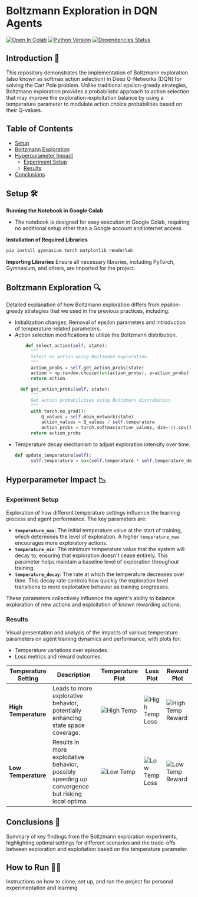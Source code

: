 # Boltzmann Exploration in DQN Agents

[![Open In Colab](https://colab.research.google.com/assets/colab-badge.svg)](https://colab.research.google.com/drive/19wuWHiw_GGcXLqzsA12ljOp44NmNNZiw?usp=sharing)
[![Python Version](https://img.shields.io/badge/Python-3.6%20|%203.7%20|%203.8-blue)](https://www.python.org/)
[![Dependencies Status](https://img.shields.io/badge/dependencies-up%20to%20date-brightgreen)]()

## Introduction 🚀
This repository demonstrates the implementation of Boltzmann exploration (also known as softmax action selection) in Deep Q-Networks (DQN) for solving the Cart Pole problem. Unlike traditional epsilon-greedy strategies, Boltzmann exploration provides a probabilistic approach to action selection that may improve the exploration-exploitation balance by using a temperature parameter to modulate action choice probabilities based on their Q-values.

## Table of Contents
- [Setup](#setup)
- [Boltzmann Exploration](#boltzmann-exploration)
- [Hyperparameter Impact](#hyperparameter-impact)
  - [Experiment Setup](#experiment-setup)
  - [Results](#results)
- [Conclusions](#conclusions)

## Setup 🛠️
**Running the Notebook in Google Colab**
- The notebook is designed for easy execution in Google Colab, requiring no additional setup other than a Google account and internet access.

**Installation of Required Libraries**
```bash
pip install gymnasium torch matplotlib renderlab
```

**Importing Libraries**
Ensure all necessary libraries, including PyTorch, Gymnasium, and others, are imported for the project.

## Boltzmann Exploration 🔍
Detailed explanation of how Boltzmann exploration differs from epsilon-greedy strategies that we used in the previous practices, including:
- Initialization changes: Removal of epsilon parameters and introduction of temperature-related parameters.
- Action selection modifications to utilize the Boltzmann distribution.
  ```py
      def select_action(self, state):
        """
        Select an action using Boltzmann exploration.
        """
        action_probs = self.get_action_probs(state)
        action = np.random.choice(len(action_probs), p=action_probs)
        return action

    def get_action_probs(self, state):
        """
        Get action probabilities using Boltzmann distribution.
        """
        with torch.no_grad():
            Q_values = self.main_network(state)
            action_values = Q_values / self.temperature
            action_probs = torch.softmax(action_values, dim=-1).cpu().numpy()
        return action_probs
  ```
- Temperature decay mechanism to adjust exploration intensity over time.
  ```py
  def update_temperature(self):
        self.temperature = max(self.temperature * self.temperature_decay, self.temperature_min)
  ```
  

## Hyperparameter Impact 📉
### Experiment Setup
Exploration of how different temperature settings influence the learning process and agent performance. The key parameters are:

- **`temperature_max`**: The initial temperature value at the start of training, which determines the level of exploration. A higher `temperature_max` encourages more exploratory actions.
- **`temperature_min`**: The minimum temperature value that the system will decay to, ensuring that exploration doesn't cease entirely. This parameter helps maintain a baseline level of exploration throughout training.
- **`temperature_decay`**: The rate at which the temperature decreases over time. This decay rate controls how quickly the exploration level transitions to more exploitative behavior as training progresses.

These parameters collectively influence the agent's ability to balance exploration of new actions and exploitation of known rewarding actions.


### Results
Visual presentation and analysis of the impacts of various temperature parameters on agent training dynamics and performance, with plots for:
- Temperature variations over episodes.
- Loss metrics and reward outcomes.

| Temperature Setting | Description | Temperature Plot | Loss Plot | Reward Plot |
|---------------------|-------------|------------------|-----------|-------------|
| **High Temperature** | Leads to more explorative behavior, potentially enhancing state space coverage. | ![High Temp](path_to_high_temp_plot.png) | ![High Temp Loss](path_to_high_temp_loss.png) | ![High Temp Reward](path_to_high_temp_reward.png) |
| **Low Temperature** | Results in more exploitative behavior, possibly speeding up convergence but risking local optima. | ![Low Temp](path_to_low_temp_plot.png) | ![Low Temp Loss](path_to_low_temp_loss.png) | ![Low Temp Reward](path_to_low_temp_reward.png) |

## Conclusions 📝
Summary of key findings from the Boltzmann exploration experiments, highlighting optimal settings for different scenarios and the trade-offs between exploration and exploitation based on the temperature parameter.

## How to Run 🏃‍♂️
Instructions on how to clone, set up, and run the project for personal experimentation and learning.
